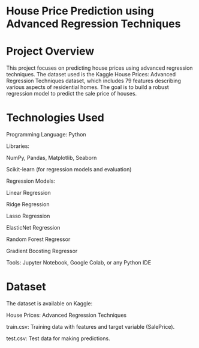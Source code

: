 # House Price Prediction using Advanced Regression Techniques
# Project Overview
This project focuses on predicting house prices using advanced regression techniques. The dataset used is the Kaggle House Prices: Advanced Regression Techniques dataset, which includes 79 features describing various aspects of residential homes. The goal is to build a robust regression model to predict the sale price of houses.

# Technologies Used
Programming Language: Python

Libraries:

NumPy, Pandas, Matplotlib, Seaborn

Scikit-learn (for regression models and evaluation)

Regression Models:

Linear Regression

Ridge Regression

Lasso Regression

ElasticNet Regression

Random Forest Regressor

Gradient Boosting Regressor

Tools: Jupyter Notebook, Google Colab, or any Python IDE

# Dataset
The dataset is available on Kaggle:

House Prices: Advanced Regression Techniques

train.csv: Training data with features and target variable (SalePrice).

test.csv: Test data for making predictions.
